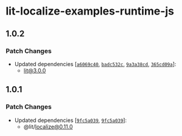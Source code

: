 # lit-localize-examples-runtime-js

## 1.0.2

### Patch Changes

- Updated dependencies [[`a6069c40`](https://github.com/lit/lit/commit/a6069c40e78dff3adeffa7d2abe11c9c05503d22), [`badc532c`](https://github.com/lit/lit/commit/badc532c719f7ce42b7cf4fb9ff2d97f4615b021), [`9a3a38cd`](https://github.com/lit/lit/commit/9a3a38cd7f7b9122c79cd0e220f7ce62130e53f6), [`365cd09a`](https://github.com/lit/lit/commit/365cd09a88a1c390045452aac82510c143ffe257)]:
  - lit@3.0.0

## 1.0.1

### Patch Changes

- Updated dependencies [[`9fc5a039`](https://github.com/lit/lit/commit/9fc5a039dc2b701ac9dbaaea278668172915c80b), [`9fc5a039`](https://github.com/lit/lit/commit/9fc5a039dc2b701ac9dbaaea278668172915c80b)]:
  - @lit/localize@0.11.0
